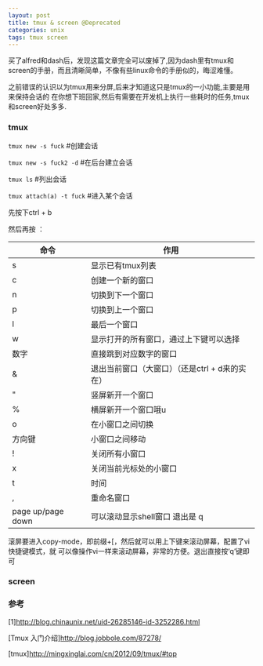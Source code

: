 ```yaml
---
layout: post
title: tmux & screen @Deprecated
categories: unix
tags: tmux screen
---
```


买了alfred和dash后，发现这篇文章完全可以废掉了,因为dash里有tmux和screen的手册，而且清晰简单，不像有些linux命令的手册似的，晦涩难懂。

之前错误的认识以为tmux用来分屏,后来才知道这只是tmux的一小功能,主要是用来保持会话的
在你想下班回家,然后有需要在开发机上执行一些耗时的任务,tmux和screen好处多多.

### tmux

`tmux new -s fuck`     #创建会话

`tmux new -s fuck2 -d` #在后台建立会话

`tmux ls`              #列出会话

`tmux attach(a) -t fuck`  #进入某个会话

先按下ctrl + b

然后再按 ：

|命令|	作用|
|-|-|
|s|	显示已有tmux列表
|c|	创建一个新的窗口
|n|	切换到下一个窗口
|p|	切换到上一个窗口
|l|	最后一个窗口
|w|	显示打开的所有窗口，通过上下键可以选择
|数字|	直接跳到对应数字的窗口
|&	|退出当前窗口（大窗口）（还是ctrl + d来的实在）
|"	|竖屏新开一个窗口
|%	|横屏新开一个窗口哦u
|o	|在小窗口之间切换
|方向键|	小窗口之间移动
|! |关闭所有小窗口
|x	|关闭当前光标处的小窗口
|t	|时间
|,	|重命名窗口
|page up/page down	|可以滚动显示shell窗口 退出是 q

滚屏要进入copy-mode，即前缀+[，然后就可以用上下键来滚动屏幕，配置了vi快捷键模式，就 可以像操作vi一样来滚动屏幕，非常的方便。退出直接按‘q’键即可

### screen

### 参考

[1]<http://blog.chinaunix.net/uid-26285146-id-3252286.html>

[Tmux 入门介绍]<http://blog.jobbole.com/87278/>

[tmux]<http://mingxinglai.com/cn/2012/09/tmux/#top>
